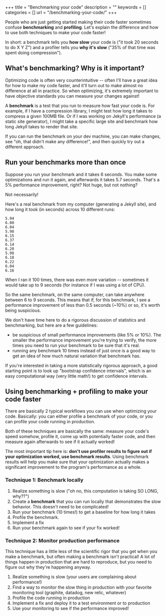 +++
title = "Benchmarking your code"
description = ""
keywords = []
categories = []
url = "/benchmarking-your-code/"
+++

People who are just getting started making their code faster sometimes confuse **benchmarking** and
**profiling**. Let's explain the difference and how to use both techniques to make your code faster!

In short: a benchmark tells you **how slow** your code is ("it took 20 seconds to do X Y Z") and a
profiler tells you **why it's slow** ("35% of that time was spent doing compression").

## What's benchmarking? Why is it important?

Optimizing code is often very counterintuitive -- often I'll have a great idea for how to make my
code faster, and it'll turn out to make almost no difference at all in practice. So when optimizing,
it's extremely important to have objective standards you can measure your changes against!

A **benchmark** is a test that you run to measure how fast your code is. For example, if I have a
compression library, I might test how long it takes to compress a given 100MB file. Or if I was
working on Jekyll's performance (a static site generator), I might take a specific large site and
benchmark how long Jekyll takes to render that site.

If you can run the benchmark on your dev machine, you can make changes, see "oh, that didn't make
any difference!", and then quickly try out a different approach.

## Run your benchmarks more than once

Suppose you run your benchmark and it takes 6 seconds. You make some optimizations and run it again,
and afterwards it takes 5.7 seconds. That's a 5% performance improvement, right? Not huge, but not
nothing?

Not necessarily!

Here's a real benchmark from my computer (generating a Jekyll site), and how long it took (in
seconds) across 10 different runs:

```
5.94
6.00
6.04
5.98
6.15
6.37
6.14
6.20
5.98
6.18
6.22
6.04
6.16
```

When I ran it 100 times, there was even more variation -- sometimes it would take up to 9 seconds
(for instance if I was using a lot of CPU).

So the same benchmark, on the same computer, can take anywhere between 6 to 9 seconds.
This means that if, for this benchmark, I see a performance improvement of less than 0.5 seconds
(~10%) or so, it's worth being suspicious.

We don't have time here to do a rigorous discussion of statistics and benchmarking, but here are a
few guidelines:

* be suspicious of small performance improvements (like 5% or 10%). The smaller the performance
  improvement you're trying to verify, the more times you need to run your benchmark to be sure that
  it's real.
* running any benchmark 10 times instead of just once is a good way to get an idea of how much
  natural variation that benchmark has.

If you're interested in taking a more statistically rigorous approach, a good starting point is to
look up "bootstrap confidence intervals", which is an easy computational way (very little math!) to
get confidence intervals.

## Using benchmarking + profiling to make your code faster

There are basically 2 typical workflows you can use when optimizing your code. Basically: you can
either profile a benchmark of your code, or you can profile your code running in production.

Both of these techniques are basically the same: measure your code's speed somehow, profile it, come
up with potentially faster code, and then measure again afterwards to see if it actually worked!

The most important tip here is: **don't use profiler results to figure out if your optimization
worked, use benchmark results**. Using benchmark results will help you make sure that your
optimization actually makes a significant improvement to the program's performance as a whole.

### Technique 1: Benchmark locally

1. Realize something is slow ("oh no, this computation is taking SO LONG, why??")
1. Create a **benchmark** that you can run locally that demonstrates the slow behavior. This doesn't
   need to be complicated!
1. Run your benchmark (10 times!) to get a baseline for how long it takes
1. Profile the benchmark.
1. Implement a fix
1. Run your benchmark again to see if your fix worked!

### Technique 2: Monitor production performance

This technique has a little less of the scientific rigor that you get when you make a benchmark, but
often making a benchmark isn't practical! A lot of things happen in production that are hard to
reproduce, but you need to figure out why they're happening anyway.

1. Realize something is slow (your users are complaining about performance!)
2. Find a way to monitor the slow thing in production with your favorite monitoring tool (graphite,
   datadog, new relic, whatever)
3. Profile the code running in production
4. Implement a fix and deploy it to a test environment or to production
5. Use your monitoring to see if the performance improved!
